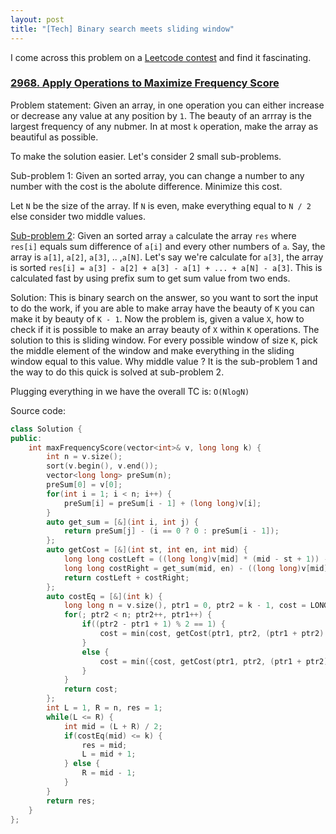 ```yaml
---
layout: post
title: "[Tech] Binary search meets sliding window"
---
```


I come across this problem on a [Leetcode contest](https://leetcode.com/problems/apply-operations-to-maximize-frequency-score/) and find it fascinating.
### [2968. Apply Operations to Maximize Frequency Score](https://leetcode.com/problems/apply-operations-to-maximize-frequency-score/)
Problem statement: Given an array, in one operation you can either increase or decrease any value at any position by `1`. The beauty of an arrray is the largest frequency of any nubmer. In at most `k` operation, make the array as beautiful as possible.

To make the solution easier. Let's consider 2 small sub-problems.

Sub-problem 1: Given an sorted array, you can change a number to any number with the cost is the abolute difference. Minimize this cost.

Let `N` be the size of the array. If `N` is even, make everything equal to `N / 2` else consider two middle values.

[Sub-problem 2](https://leetcode.com/problems/sum-of-absolute-differences-in-a-sorted-array/): Given an sorted array `a` calculate the array `res` where `res[i]` equals sum difference of `a[i]` and every other numbers of `a`.
Say, the array is `a[1]`, `a[2]`, `a[3]`, .. ,`a[N]`. Let's say we're calculate for `a[3]`, the array is sorted `res[i] = a[3] - a[2] + a[3] - a[1] + ... + a[N] - a[3]`. This is calculated fast by using prefix sum to get sum value from two ends.

Solution: This is binary search on the answer, so you want to sort the input to do the work, if you are able to make array have the beauty of `K` you can make it by beauty of `K - 1`. Now the problem is, given a value `X`, how to check if it is possible to make an array beauty of `X` within `K` operations.
The solution to this is sliding window. For every possible window of size `K`, pick the middle element of the window and make everything in the sliding window equal to this value. Why middle value ? It is the sub-problem 1 and the way to do this quick is solved at sub-problem 2.

Plugging everything in we have the overall TC is: `O(NlogN)`

Source code:
```cpp
class Solution {
public:
    int maxFrequencyScore(vector<int>& v, long long k) {
        int n = v.size();
        sort(v.begin(), v.end());
        vector<long long> preSum(n);
        preSum[0] = v[0];
        for(int i = 1; i < n; i++) {
            preSum[i] = preSum[i - 1] + (long long)v[i];
        }
        auto get_sum = [&](int i, int j) {
            return preSum[j] - (i == 0 ? 0 : preSum[i - 1]);
        };   
        auto getCost = [&](int st, int en, int mid) {
            long long costLeft = ((long long)v[mid] * (mid - st + 1)) - get_sum(st, mid);
            long long costRight = get_sum(mid, en) - ((long long)v[mid] * (en - mid + 1));
            return costLeft + costRight;
        };
        auto costEq = [&](int k) {
            long long n = v.size(), ptr1 = 0, ptr2 = k - 1, cost = LONG_LONG_MAX;
            for(; ptr2 < n; ptr2++, ptr1++) {
                if((ptr2 - ptr1 + 1) % 2 == 1) {
                    cost = min(cost, getCost(ptr1, ptr2, (ptr1 + ptr2) / 2));
                }
                else {
                    cost = min({cost, getCost(ptr1, ptr2, (ptr1 + ptr2) / 2), getCost(ptr1, ptr2, (ptr1 + ptr2) / 2 + 1)});
                }
            }
            return cost;
        };
        int L = 1, R = n, res = 1;
        while(L <= R) {
            int mid = (L + R) / 2;
            if(costEq(mid) <= k) {
                res = mid;
                L = mid + 1;
            } else {
                R = mid - 1;
            }
        }
        return res;
    }
};
```
